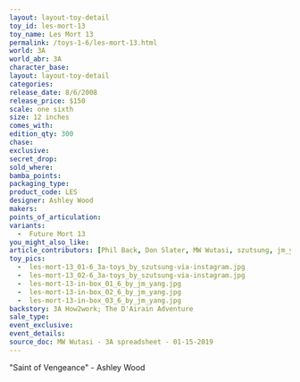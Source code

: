 ```yaml
---
layout: layout-toy-detail 
toy_id: les-mort-13
toy_name: Les Mort 13
permalink: /toys-1-6/les-mort-13.html
world: 3A
world_abr: 3A
character_base: 
layout: layout-toy-detail
categories: 
release_date: 8/6/2008
release_price: $150 
scale: one sixth
size: 12 inches
comes_with: 
edition_qty: 300
chase: 
exclusive: 
secret_drop: 
sold_where: 
bamba_points: 
packaging_type: 
product_code: LES
designer: Ashley Wood
makers: 
points_of_articulation: 
variants: 
  -  Future Mort 13
you_might_also_like: 
article_contributors: [Phil Back, Don Slater, MW Wutasi, szutsung, jm_yang]
toy_pics: 
  -  les-mort-13_01-6_3a-toys_by_szutsung-via-instagram.jpg
  -  les-mort-13_02-6_3a-toys_by_szutsung-via-instagram.jpg
  -  les-mort-13-in-box_01_6_by_jm_yang.jpg
  -  les-mort-13-in-box_02_6_by_jm_yang.jpg
  -  les-mort-13-in-box_03_6_by_jm_yang.jpg
backstory: 3A How2work; The D'Airain Adventure
sale_type: 
event_exclusive: 
event_details: 
source_doc: MW Wutasi - 3A spreadsheet - 01-15-2019
---
```

"Saint of Vengeance" - Ashley Wood
